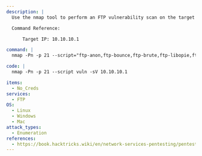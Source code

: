 ```yaml
---
description: |
  Use the nmap tool to perform an FTP vulnerability scan on the target system. This command leverages multiple nmap NSE scripts specific to FTP to identify common vulnerabilities, misconfigurations, and potential security issues in the FTP service.

  Command Reference:

      Target IP: 10.10.10.1

command: |
  nmap -Pn -p 21 --script="ftp-anon,ftp-bounce,ftp-brute,ftp-libopie,ftp-proftpd-backdoor,ftp-syst,ftp-vsftpd-backdoor,ftp-vuln-cve2010-4221" -sV 10.10.10.1

code: |
  nmap -Pn -p 21 --script vuln -sV 10.10.10.1

items:
  - No_Creds
services:
  - FTP
OS:
  - Linux
  - Windows
  - Mac
attack_types:
  - Enumeration
references:
  - https://book.hacktricks.wiki/en/network-services-pentesting/pentesting-ftp/index.html
---
```

